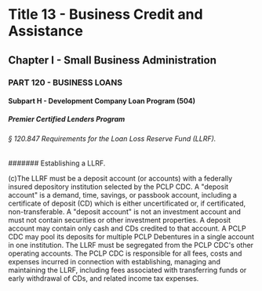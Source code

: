 
# Title 13 - Business Credit and Assistance
## Chapter I - Small Business Administration
### PART 120 - BUSINESS LOANS
#### Subpart H - Development Company Loan Program (504)
##### Premier Certified Lenders Program
###### § 120.847 Requirements for the Loan Loss Reserve Fund (LLRF).
####### Establishing a LLRF.

(c)The LLRF must be a deposit account (or accounts) with a federally insured depository institution selected by the PCLP CDC. A "deposit account" is a demand, time, savings, or passbook account, including a certificate of deposit (CD) which is either uncertificated or, if certificated, non-transferable. A "deposit account" is not an investment account and must not contain securities or other investment properties. A deposit account may contain only cash and CDs credited to that account. A PCLP CDC may pool its deposits for multiple PCLP Debentures in a single account in one institution. The LLRF must be segregated from the PCLP CDC's other operating accounts. The PCLP CDC is responsible for all fees, costs and expenses incurred in connection with establishing, managing and maintaining the LLRF, including fees associated with transferring funds or early withdrawal of CDs, and related income tax expenses.
